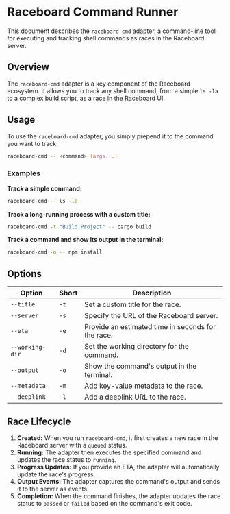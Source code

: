 # Raceboard Command Runner

This document describes the `raceboard-cmd` adapter, a command-line tool for executing and tracking shell commands as races in the Raceboard server.

## Overview

The `raceboard-cmd` adapter is a key component of the Raceboard ecosystem. It allows you to track any shell command, from a simple `ls -la` to a complex build script, as a race in the Raceboard UI.

## Usage

To use the `raceboard-cmd` adapter, you simply prepend it to the command you want to track:

```bash
raceboard-cmd -- <command> [args...]
```

### Examples

**Track a simple command:**

```bash
raceboard-cmd -- ls -la
```

**Track a long-running process with a custom title:**

```bash
raceboard-cmd -t "Build Project" -- cargo build
```

**Track a command and show its output in the terminal:**

```bash
raceboard-cmd -o -- npm install
```

## Options

| Option | Short | Description |
| --- | --- | --- |
| `--title` | `-t` | Set a custom title for the race. |
| `--server` | `-s` | Specify the URL of the Raceboard server. |
| `--eta` | `-e` | Provide an estimated time in seconds for the race. |
| `--working-dir` | `-d` | Set the working directory for the command. |
| `--output` | `-o` | Show the command's output in the terminal. |
| `--metadata` | `-m` | Add key-value metadata to the race. |
| `--deeplink` | `-l` | Add a deeplink URL to the race. |

## Race Lifecycle

1.  **Created:** When you run `raceboard-cmd`, it first creates a new race in the Raceboard server with a `queued` status.
2.  **Running:** The adapter then executes the specified command and updates the race status to `running`.
3.  **Progress Updates:** If you provide an ETA, the adapter will automatically update the race's progress.
4.  **Output Events:** The adapter captures the command's output and sends it to the server as events.
5.  **Completion:** When the command finishes, the adapter updates the race status to `passed` or `failed` based on the command's exit code.
